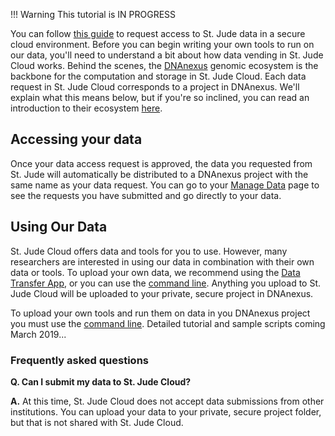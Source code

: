 !!! Warning
    This tutorial is IN PROGRESS 

You can follow [this guide](../../guides/data/data-request.md) to request access to
St. Jude data in a secure cloud environment. Before you can begin writing your
own tools to run on our data, you'll need to understand a bit about how
data vending in St. Jude Cloud works. Behind the scenes, the [DNAnexus](https://www.dnanexus.com/) genomic ecosystem is the backbone for the computation
and storage in St. Jude Cloud. Each data request in St. Jude Cloud corresponds to a project in DNAnexus. We'll explain what this means below, but if you're so inclined, you can read an introduction to their ecosystem [here](https://wiki.dnanexus.com/UI/Quickstart). 

## Accessing your data

Once your data access request is approved, the data you requested from St. Jude will automatically be distributed to a DNAnexus project with the same name as your data request. You can go to your [Manage Data](https://platform.stjude.cloud/requests/manage) page to see the requests you have submitted and go directly to your data. 

## Using Our Data
St. Jude Cloud offers data and tools for you to use. However, many researchers are interested in using our data in combination with their own data or tools. To upload your own data, we recommend using the [Data Transfer App](data-transfer-app.md), or you can use the [command line](command-line.md). Anything you upload to St. Jude Cloud will be uploaded to your private, secure project in DNAnexus. 

To upload your own tools and run them on data in you DNAnexus project you must use the [command line](command-line.md). Detailed tutorial and sample scripts coming March 2019...

### Frequently asked questions
**Q. Can I submit my data to St. Jude Cloud?**

**A.** At this time, St. Jude Cloud does not accept data submissions from other institutions. You can upload your data to your private, secure project folder, but that is not shared with St. Jude Cloud. 